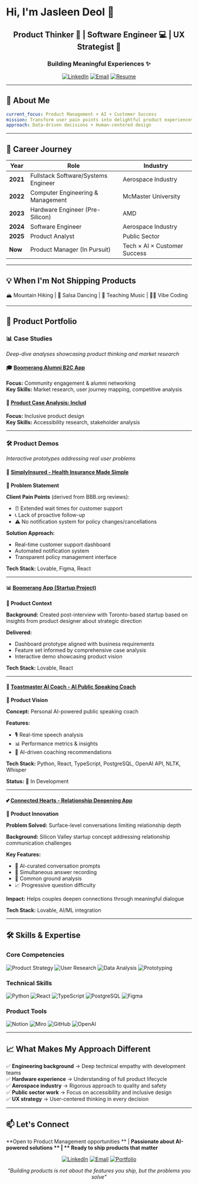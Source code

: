 # Hi, I'm Jasleen Deol 👋

<div align="center">
  <h2>Product Thinker 💭 | Software Engineer 💻 | UX Strategist 🎨</h2>
  <h3>Building Meaningful Experiences ✨</h3>
</div>

<p align="center">
  <a href="https://www.linkedin.com/in/jasleen-deol"><img src="https://img.shields.io/badge/LinkedIn-Connect-0A66C2?style=for-the-badge&logo=linkedin" alt="LinkedIn"></a>
  <a href="mailto:jasleen.k.deol@gmail.com"><img src="https://img.shields.io/badge/Email-Contact-EA4335?style=for-the-badge&logo=gmail&logoColor=white" alt="Email"></a>
  <a href="https://drive.google.com/file/d/1z24Uncn0DqgzQFkIgkTTZXjIBGJwGaDm/view?usp=sharing"><img src="https://img.shields.io/badge/Resume-Download-00C853?style=for-the-badge&logo=googledocs&logoColor=white" alt="Resume"></a>
</p>

---

## 🚀 About Me

```yaml
current_focus: Product Management + AI + Customer Success
mission: Transform user pain points into delightful product experiences
approach: Data-driven decisions + Human-centered design
```

---

## 📍 Career Journey

| Year | Role | Industry |
|------|------|----------|
| **2021** | Fullstack Software/Systems Engineer | Aerospace Industry |
| **2022** | Computer Engineering & Management | McMaster University |
| **2023** | Hardware Engineer (Pre-Silicon) | AMD |
| **2024** | Software Engineer | Aerospace Industry |
| **2025** | Product Analyst | Public Sector |
| **Now** | Product Manager (In Pursuit) | Tech × AI × Customer Success |

---

## 💡 When I'm Not Shipping Products

🏔️ Mountain Hiking | 💃 Salsa Dancing | 🎵 Teaching Music | 👨‍💻 Vibe Coding

---

## 🎯 Product Portfolio

### 📊 Case Studies
*Deep-dive analyses showcasing product thinking and market research*

#### 🎓 [Boomerang Alumni B2C App](https://www.notion.so/Boomerang-Alumni-B2C-App-2658ec37e04480b794f2d4687b2aee1c?pvs=21)

**Focus:** Community engagement & alumni networking  
**Key Skills:** Market research, user journey mapping, competitive analysis

#### 🤝 [Product Case Analysis: Includ](https://www.notion.so/Product-Case-Analysis-Includ-2418ec37e044801fb2a6e48673f1524f?pvs=21)

**Focus:** Inclusive product design  
**Key Skills:** Accessibility research, stakeholder analysis

---

### 🛠️ Product Demos
*Interactive prototypes addressing real user problems*

#### 🏢 [SimplyInsured - Health Insurance Made Simple](https://preview--simply-care-proto.lovable.app/)

**🎯 Problem Statement**

**Client Pain Points** (derived from BBB.org reviews):
- ⏰ Extended wait times for customer support
- 📞 Lack of proactive follow-up  
- ⚠️ No notification system for policy changes/cancellations

**Solution Approach:**
- Real-time customer support dashboard
- Automated notification system
- Transparent policy management interface

**Tech Stack:** Lovable, Figma, React

---

#### 📊 [Boomerang App (Startup Project)](https://preview--boomerang-pathways-app.lovable.app/auth)

**🎯 Product Context**

**Background:** Created post-interview with Toronto-based startup based on insights from product designer about strategic direction

**Delivered:**
- Dashboard prototype aligned with business requirements
- Feature set informed by comprehensive case analysis
- Interactive demo showcasing product vision

**Tech Stack:** Lovable, React

---

#### 🎤 [Toastmaster AI Coach - AI Public Speaking Coach](https://www.figma.com/proto/as6PA96jKmy5fEWSjMm0zN/Toastmasters-Coach?node-id=0-1&t=MlNnxMR0nzXEOGul-1)

**🎯 Product Vision**

**Concept:** Personal AI-powered public speaking coach

**Features:**
- 🎙️ Real-time speech analysis
- 📊 Performance metrics & insights
- 🤖 AI-driven coaching recommendations

**Tech Stack:** Python, React, TypeScript, PostgreSQL, OpenAI API, NLTK, Whisper

**Status:** 🚧 In Development

---

#### 💕 [Connected Hearts - Relationship Deepening App](https://preview--spark-conversations-ai-crafted.lovable.app/)

**🎯 Product Innovation**

**Problem Solved:** Surface-level conversations limiting relationship depth

**Background:** Silicon Valley startup concept addressing relationship communication challenges

**Key Features:**
- 🎯 AI-curated conversation prompts
- 🎥 Simultaneous answer recording
- 🤝 Common ground analysis
- 📈 Progressive question difficulty

**Impact:** Helps couples deepen connections through meaningful dialogue

**Tech Stack:** Lovable, AI/ML integration

---

## 🛠️ Skills & Expertise

### Core Competencies
![Product Strategy](https://img.shields.io/badge/Product_Strategy-Expert-6366F1?style=flat-square)
![User Research](https://img.shields.io/badge/User_Research-Expert-6366F1?style=flat-square)
![Data Analysis](https://img.shields.io/badge/Data_Analysis-Expert-6366F1?style=flat-square)
![Prototyping](https://img.shields.io/badge/Rapid_Prototyping-Expert-6366F1?style=flat-square)

### Technical Skills
![Python](https://img.shields.io/badge/Python-3776AB?style=flat-square&logo=python&logoColor=white)
![React](https://img.shields.io/badge/React-61DAFB?style=flat-square&logo=react&logoColor=black)
![TypeScript](https://img.shields.io/badge/TypeScript-3178C6?style=flat-square&logo=typescript&logoColor=white)
![PostgreSQL](https://img.shields.io/badge/PostgreSQL-4169E1?style=flat-square&logo=postgresql&logoColor=white)
![Figma](https://img.shields.io/badge/Figma-F24E1E?style=flat-square&logo=figma&logoColor=white)

### Product Tools
![Notion](https://img.shields.io/badge/Notion-000000?style=flat-square&logo=notion&logoColor=white)
![Miro](https://img.shields.io/badge/Miro-050038?style=flat-square&logo=miro&logoColor=white)
![GitHub](https://img.shields.io/badge/GitHub-181717?style=flat-square&logo=github&logoColor=white)
![OpenAI](https://img.shields.io/badge/OpenAI-412991?style=flat-square&logo=openai&logoColor=white)

---

## 📈 What Makes My Approach Different

✅ **Engineering background** → Deep technical empathy with development teams  
✅ **Hardware experience** → Understanding of full product lifecycle  
✅ **Aerospace industry** → Rigorous approach to quality and safety  
✅ **Public sector work** → Focus on accessibility and inclusive design  
✅ **UX strategy** → User-centered thinking in every decision

---

## 📫 Let's Connect

**Open to Product Management opportunities ** | **Passionate about AI-powered solutions ** | ** Ready to ship products that matter**

<p align="center">
  <a href="https://linkedin.com/in/jasleen-deol"><img src="https://img.shields.io/badge/LinkedIn-Let's_Connect-0A66C2?style=for-the-badge&logo=linkedin&logoColor=white" alt="LinkedIn"></a>
  <a href="mailto:jasleen.k.deol@gmail.com"><img src="https://img.shields.io/badge/Email-Say_Hello-EA4335?style=for-the-badge&logo=gmail&logoColor=white" alt="Email"></a>
  <a href="https://jassadeol.github.io"><img src="https://img.shields.io/badge/Portfolio-View_Work-6366F1?style=for-the-badge&logo=googlechrome&logoColor=white" alt="Portfolio"></a>
</p>

<p align="center">
  <i>"Building products is not about the features you ship, but the problems you solve"</i>
</p>







